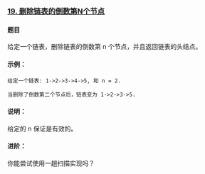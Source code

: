 ### [19. 删除链表的倒数第N个节点](https://leetcode-cn.com/problems/remove-nth-node-from-end-of-list/)

#### 题目
给定一个链表，删除链表的倒数第 n 个节点，并且返回链表的头结点。

#### 示例：
```
给定一个链表: 1->2->3->4->5, 和 n = 2.

当删除了倒数第二个节点后，链表变为 1->2->3->5.
```

#### 说明：
给定的 n 保证是有效的。

#### 进阶：

你能尝试使用一趟扫描实现吗？
